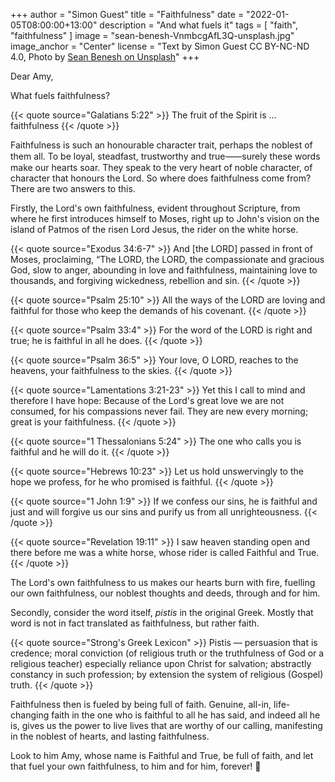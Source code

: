 +++
author = "Simon Guest"
title = "Faithfulness"
date = "2022-01-05T08:00:00+13:00"
description = "And what fuels it"
tags = [ "faith", "faithfulness" ]
image = "sean-benesh-VnmbcgAfL3Q-unsplash.jpg"
image_anchor = "Center"
license = "Text by Simon Guest CC BY-NC-ND 4.0, Photo by [Sean Benesh on Unsplash](https://unsplash.com/photos/VnmbcgAfL3Q)"
+++

Dear Amy,

What fuels faithfulness?

{{< quote source="Galatians 5:22" >}}
The fruit of the Spirit is ... faithfulness
{{< /quote >}}

Faithfulness is such an honourable character trait, perhaps the noblest of them all. To be loyal, steadfast, trustworthy and true⸺surely these words make our hearts soar. They speak to the very heart of noble character, of character that honours the Lord. So where does faithfulness come from? There are two answers to this.

Firstly, the Lord's own faithfulness, evident throughout Scripture, from where he first introduces himself to Moses, right up to John's vision on the island of Patmos of the risen Lord Jesus, the rider on the white horse.

{{< quote source="Exodus 34:6-7" >}}
And [the LORD] passed in front of Moses, proclaiming, “The LORD, the LORD, the compassionate and gracious God, slow to anger, abounding in love and faithfulness, maintaining love to thousands, and forgiving wickedness, rebellion and sin.
{{< /quote >}}

{{< quote source="Psalm 25:10" >}}
All the ways of the LORD are loving and faithful for those who keep the demands of his covenant.
{{< /quote >}}

{{< quote source="Psalm 33:4" >}}
For the word of the LORD is right and true; he is faithful in all he does.
{{< /quote >}}

{{< quote source="Psalm 36:5" >}}
Your love, O LORD, reaches to the heavens, your faithfulness to the skies.
{{< /quote >}}

{{< quote source="Lamentations 3:21-23" >}}
Yet this I call to mind and therefore I have hope: Because of the Lord's great love we are not consumed, for his compassions never fail. They are new every morning; great is your faithfulness.
{{< /quote >}}

{{< quote source="1 Thessalonians 5:24" >}}
The one who calls you is faithful and he will do it.
{{< /quote >}}

{{< quote source="Hebrews 10:23" >}}
Let us hold unswervingly to the hope we profess, for he who promised is faithful.
{{< /quote >}}

{{< quote source="1 John 1:9" >}}
If we confess our sins, he is faithful and just and will forgive us our sins and purify us from all unrighteousness.
{{< /quote >}}

{{< quote source="Revelation 19:11" >}}
I saw heaven standing open and there before me was a white horse, whose rider is called Faithful and True.
{{< /quote >}}

The Lord's own faithfulness to us makes our hearts burn with fire, fuelling our own faithfulness, our noblest thoughts and deeds, through and for him.

Secondly, consider the word itself, _pistis_ in the original Greek. Mostly that word is not in fact translated as faithfulness, but rather faith.

{{< quote source="Strong's Greek Lexicon" >}}
Pistis — persuasion that is credence; moral conviction (of religious truth or the truthfulness of God or a religious teacher) especially reliance upon Christ for salvation; abstractly constancy in such profession; by extension the system of religious (Gospel) truth.
{{< /quote >}}

Faithfulness then is fueled by being full of faith. Genuine, all-in, life-changing faith in the one who is faithful to all he has said, and indeed all he is, gives us the power to live lives that are worthy of our calling, manifesting in the noblest of hearts, and lasting faithfulness.

Look to him Amy, whose name is Faithful and True, be full of faith, and let that fuel your own faithfulness, to him and for him, forever! 🙏
